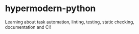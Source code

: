 # hypermodern-python

Learning about task automation, linting, testing, static checking, documentation and CI!
